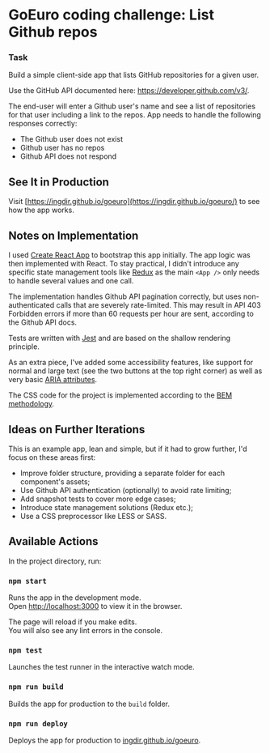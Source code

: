 # GoEuro coding challenge: List Github repos

### Task

Build a simple client-side app that lists GitHub repositories for a given user.

Use the GitHub API documented here: https://developer.github.com/v3/.

The end-user will enter a Github user's name and see a list of repositories for that user including a link to the repos.
App needs to handle the following responses correctly:

  - The Github user does not exist
  - Github user has no repos
  - Github API does not respond

## See It in Production

Visit [https://ingdir.github.io/goeuro](https://ingdir.github.io/goeuro/) to see how the app works.

## Notes on Implementation

I used [Create React App](https://github.com/facebookincubator/create-react-app) to bootstrap this app initially.
The app logic was then implemented with React. To stay practical, I didn't introduce any specific state management tools
like [Redux](https://github.com/reactjs/redux) as the main `<App />` only needs to handle several values and one call.

The implementation handles Github API pagination correctly, but uses non-authenticated calls that are severely rate-limited. This may result
in API 403 Forbidden errors if more than 60 requests per hour are sent,
according to the Github API docs.

Tests are written with [Jest](https://facebook.github.io/jest/) and are based on the shallow rendering principle.

As an extra piece, I've added some accessibility features, like support for normal and large text (see the two buttons
at the top right corner) as well as very basic [ARIA attributes](https://www.w3.org/WAI/intro/aria).
 
The CSS code for the project is implemented according to the [BEM methodology](http://getbem.com).

## Ideas on Further Iterations

This is an example app, lean and simple, but if it had to grow further, I'd focus on these areas first:

  * Improve folder structure, providing a separate folder for each component's assets;
  * Use Github API authentication (optionally) to avoid rate limiting;
  * Add snapshot tests to cover more edge cases;
  * Introduce state management solutions (Redux etc.);
  * Use a CSS preprocessor like LESS or SASS.

## Available Actions

In the project directory, run:

### `npm start`

Runs the app in the development mode.<br>
Open [http://localhost:3000](http://localhost:3000) to view it in the browser.

The page will reload if you make edits.<br>
You will also see any lint errors in the console.

### `npm test`

Launches the test runner in the interactive watch mode.

### `npm run build`

Builds the app for production to the `build` folder.

### `npm run deploy`

Deploys the app for production to [ingdir.github.io/goeuro](https://ingdir.github.io/goeuro/).
